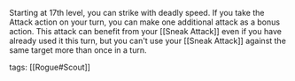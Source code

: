 Starting at 17th level, you can strike with deadly speed. If you take the Attack action on your turn, you can make one additional attack as a bonus action. This attack can benefit from your [[Sneak Attack]] even if you have already used it this turn, but you can't use your [[Sneak Attack]] against the same target more than once in a turn.

tags: [[Rogue#Scout]]